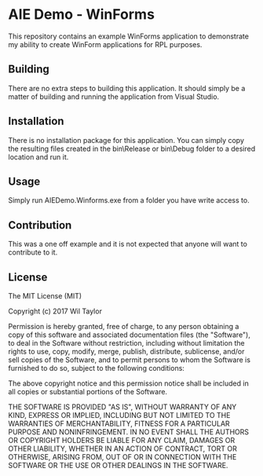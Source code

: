 # AIE Demo - WinForms
This repository contains an example WinForms application to demonstrate my ability to create WinForm applications for RPL purposes.

## Building
There are no extra steps to building this application. It should simply be a matter of building and running the application from Visual Studio.

## Installation
There is no installation package for this application. You can simply copy the resulting files created in the bin\Release or bin\Debug folder to a desired location and run it.

## Usage
Simply run AIEDemo.Winforms.exe from a folder you have write access to.

## Contribution
This was a one off example and it is not expected that anyone will want to contribute to it.

## License
The MIT License (MIT)

Copyright (c) 2017 Wil Taylor

Permission is hereby granted, free of charge, to any person obtaining a copy
of this software and associated documentation files (the "Software"), to deal
in the Software without restriction, including without limitation the rights
to use, copy, modify, merge, publish, distribute, sublicense, and/or sell
copies of the Software, and to permit persons to whom the Software is
furnished to do so, subject to the following conditions:

The above copyright notice and this permission notice shall be included in all
copies or substantial portions of the Software.

THE SOFTWARE IS PROVIDED "AS IS", WITHOUT WARRANTY OF ANY KIND, EXPRESS OR
IMPLIED, INCLUDING BUT NOT LIMITED TO THE WARRANTIES OF MERCHANTABILITY,
FITNESS FOR A PARTICULAR PURPOSE AND NONINFRINGEMENT. IN NO EVENT SHALL THE
AUTHORS OR COPYRIGHT HOLDERS BE LIABLE FOR ANY CLAIM, DAMAGES OR OTHER
LIABILITY, WHETHER IN AN ACTION OF CONTRACT, TORT OR OTHERWISE, ARISING FROM,
OUT OF OR IN CONNECTION WITH THE SOFTWARE OR THE USE OR OTHER DEALINGS IN THE
SOFTWARE.
